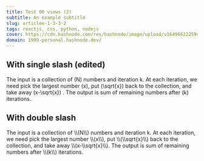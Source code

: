 ```yaml
---
title: Test 00 views (2)
subtitle: An example subtitle
slug: articlee-1-3-3-2
tags: reactjs, css, python, nodejs
cover: https://cdn.hashnode.com/res/hashnode/image/upload/v1649662225945/7f_c6UxhR.jpg?auto=compress
domain: 1999-personal.hashnode.dev/
---
```


## With single slash (edited)

The input is a collection of \(N\) numbers and iteration k. At each iteration, we need pick the largest number \(x\), put \(\sqrt{x}\) back to the collection, and take away \(x-\sqrt{x}\) . The output is sum of remaining numbers after \(k\) iterations.


## With double slash

The input is a collection of \\\\(N\\\\) numbers and iteration k. 
At each iteration, we need pick the largest number \\\\(x\\\\), put \\\\(\\\\sqrt{x}\\\\) back to the collection, and take away \\\\(x-\\\\sqrt{x}\\\\). 
The output is sum of remaining numbers after \\\\(k\\\\) iterations.
